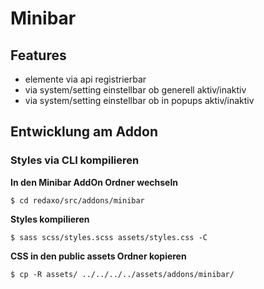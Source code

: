 # Minibar

## Features

- elemente via api registrierbar
- via system/setting einstellbar ob generell aktiv/inaktiv
- via system/setting einstellbar ob in popups aktiv/inaktiv

## Entwicklung am Addon

### Styles via CLI kompilieren

**In den Minibar AddOn Ordner wechseln**
```
$ cd redaxo/src/addons/minibar
```

**Styles kompilieren**
```
$ sass scss/styles.scss assets/styles.css -C
```

**CSS in den public assets Ordner kopieren**
```
$ cp -R assets/ ../../../../assets/addons/minibar/
```
